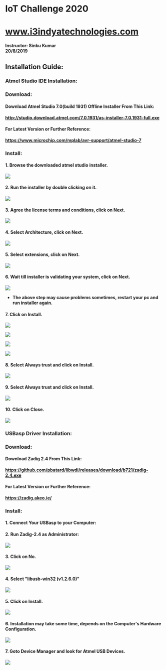# IoT Challenge 2020
# www.i3indyatechnologies.com
<b>Instructor:<b>
    Sinku Kumar<br>
20/8/2019<br>

## Installation Guide:

### Atmel Studio IDE Installation:

### Download:
#### Download Atmel Studio 7.0(build 1931) Offline Installer From This Link:
http://studio.download.atmel.com/7.0.1931/as-installer-7.0.1931-full.exe
#### For Latest Version or Further Reference:
https://www.microchip.com/mplab/avr-support/atmel-studio-7

### Install:
#### 1. Browse the downloaded atmel studio installer.
<img src="https://github.com/sinku1196/IoT/blob/master/Megatron/Screenshots/AVR_Studio_Step%20(1).png"><img>

#### 2. Run the installer by double clicking on it.
<img src="https://github.com/sinku1196/IoT/blob/master/Megatron/Screenshots/AVR_Studio_Step%20(2).png"><img>

#### 3. Agree the license terms and conditions, click on Next.
<img src="https://github.com/sinku1196/IoT/blob/master/Megatron/Screenshots/AVR_Studio_Step%20(3).png"><img>

#### 4. Select Architecture, click on Next.
<img src="https://github.com/sinku1196/IoT/blob/master/Megatron/Screenshots/AVR_Studio_Step%20(4).png"><img>

#### 5. Select extensions, click on Next.
<img src="https://github.com/sinku1196/IoT/blob/master/Megatron/Screenshots/AVR_Studio_Step%20(5).png"><img>

#### 6. Wait till installer is validating your system, click on Next.
<img src="https://github.com/sinku1196/IoT/blob/master/Megatron/Screenshots/AVR_Studio_Step%20(6).png"><img>

* The above step may cause problems sometimes, restart your pc and run installer again.

#### 7. Click on Install.

<img src="https://github.com/sinku1196/IoT/blob/master/Megatron/Screenshots/AVR_Studio_Step%20(7).png"><img>


<img src="https://github.com/sinku1196/IoT/blob/master/Megatron/Screenshots/AVR_Studio_Step%20(8).png"><img>

<img src="https://github.com/sinku1196/IoT/blob/master/Megatron/Screenshots/AVR_Studio_Step%20(9).png"><img>

<img src="https://github.com/sinku1196/IoT/blob/master/Megatron/Screenshots/AVR_Studio_Step%20(10).png"><img>

#### 8. Select Always trust and click on Install.
<img src="https://github.com/sinku1196/IoT/blob/master/Megatron/Screenshots/AVR_Studio_Step%20(11).png"><img>

#### 9. Select Always trust and click on Install.
<img src="https://github.com/sinku1196/IoT/blob/master/Megatron/Screenshots/AVR_Studio_Step%20(12).png"><img>

#### 10. Click on Close.
<img src="https://github.com/sinku1196/IoT/blob/master/Megatron/Screenshots/AVR_Studio_Step%20(13).png"><img>


### USBasp Driver Installation:

### Download:
#### Download Zadig 2.4 From This Link:
https://github.com/pbatard/libwdi/releases/download/b721/zadig-2.4.exe
#### For Latest Version or Further Reference:
https://zadig.akeo.ie/

### Install:
#### 1. Connect Your USBasp to your Computer:

#### 2. Run Zadig-2.4 as Administrator:
<img src="https://github.com/sinku1196/IoT/blob/master/Megatron/Screenshots/Screenshot%20(85).png"><img>

#### 3. Click on No.
<img src="https://github.com/sinku1196/IoT/blob/master/Megatron/Screenshots/Screenshot%20(86).png"><img>

#### 4. Select "libusb-win32 (v1.2.6.0)"
<img src="https://github.com/sinku1196/IoT/blob/master/Megatron/Screenshots/Screenshot%20(87).png"><img>

#### 5. Click on Install.
<img src="https://github.com/sinku1196/IoT/blob/master/Megatron/Screenshots/Screenshot%20(88).png"><img>

#### 6. Installation may take some time, depends on the Computer's Hardware Configuration.
<img src="https://github.com/sinku1196/IoT/blob/master/Megatron/Screenshots/Screenshot%20(89).png"><img>

#### 7. Goto Device Manager and look for Atmel USB Devices.
<img src="https://github.com/sinku1196/IoT/blob/master/Megatron/Screenshots/Screenshot%20(91).png"><img>
